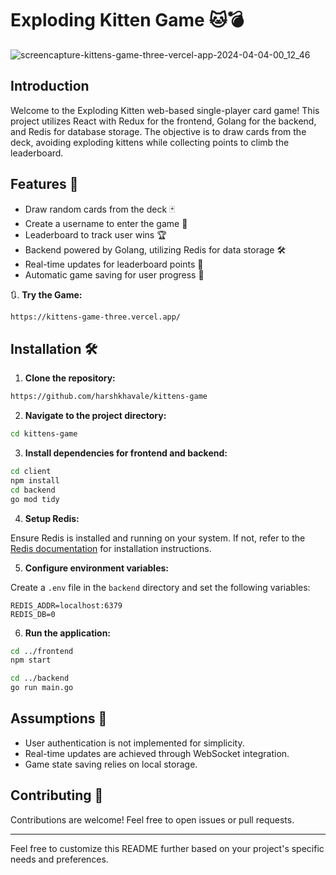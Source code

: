 # Exploding Kitten Game 🐱💣
![screencapture-kittens-game-three-vercel-app-2024-04-04-00_12_46](https://github.com/harshkhavale/kittens-game/assets/91471322/cd39005a-62f5-4fb5-ac6c-6233a6cb7b7f)

## Introduction

Welcome to the Exploding Kitten web-based single-player card game! This project utilizes React with Redux for the frontend, Golang for the backend, and Redis for database storage. The objective is to draw cards from the deck, avoiding exploding kittens while collecting points to climb the leaderboard.

## Features 🚀

- Draw random cards from the deck 🃏
- Create a username to enter the game 👤
- Leaderboard to track user wins 🏆
- Backend powered by Golang, utilizing Redis for data storage 🛠️
- Real-time updates for leaderboard points 🔄
- Automatic game saving for user progress 💾

🔃. **Try the Game:**

```bash
https://kittens-game-three.vercel.app/
```

## Installation 🛠️

1. **Clone the repository:**

```bash
https://github.com/harshkhavale/kittens-game
```

2. **Navigate to the project directory:**

```bash
cd kittens-game
```

3. **Install dependencies for frontend and backend:**

```bash
cd client
npm install
cd backend
go mod tidy
```

4. **Setup Redis:**

Ensure Redis is installed and running on your system. If not, refer to the [Redis documentation](https://redis.io/download) for installation instructions.

5. **Configure environment variables:**

Create a `.env` file in the `backend` directory and set the following variables:

```plaintext
REDIS_ADDR=localhost:6379
REDIS_DB=0
```

6. **Run the application:**

```bash
cd ../frontend
npm start
```

```bash
cd ../backend
go run main.go
```

## Assumptions 🤔

- User authentication is not implemented for simplicity.
- Real-time updates are achieved through WebSocket integration.
- Game state saving relies on local storage.

## Contributing 🙌

Contributions are welcome! Feel free to open issues or pull requests.

---

Feel free to customize this README further based on your project's specific needs and preferences.
